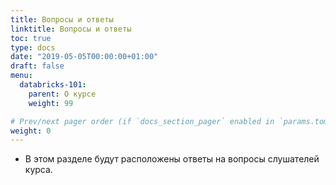 ```yaml
---
title: Вопросы и ответы
linktitle: Вопросы и ответы
toc: true
type: docs
date: "2019-05-05T00:00:00+01:00"
draft: false
menu:
  databricks-101:
    parent: О курсе
    weight: 99

# Prev/next pager order (if `docs_section_pager` enabled in `params.toml`)
weight: 0
---
```


* В этом разделе будут расположены ответы на вопросы слушателей курса.
